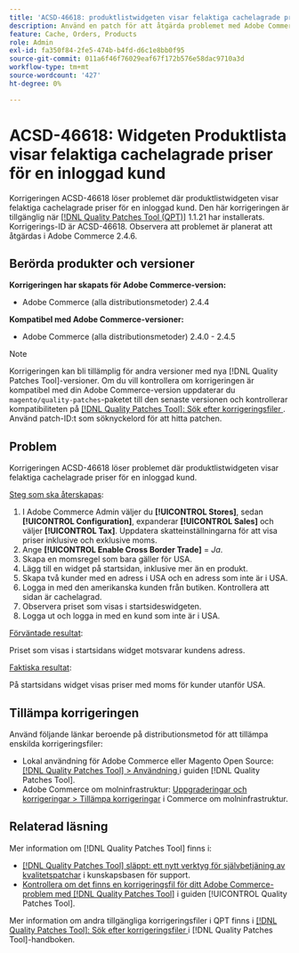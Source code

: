 ```yaml
---
title: 'ACSD-46618: produktlistwidgeten visar felaktiga cachelagrade priser för inloggad kund'
description: Använd en patch för att åtgärda problemet med Adobe Commerce där produktlistwidgeten visar felaktiga cachelagrade priser för en inloggad kund.
feature: Cache, Orders, Products
role: Admin
exl-id: fa350f84-2fe5-474b-b4fd-d6c1e8bb0f95
source-git-commit: 011a6f46f76029eaf67f172b576e58dac9710a3d
workflow-type: tm+mt
source-wordcount: '427'
ht-degree: 0%

---
```


# ACSD-46618: Widgeten Produktlista visar felaktiga cachelagrade priser för en inloggad kund

Korrigeringen ACSD-46618 löser problemet där produktlistwidgeten visar felaktiga cachelagrade priser för en inloggad kund. Den här korrigeringen är tillgänglig när [[!DNL Quality Patches Tool (QPT)]](https://experienceleague.adobe.com/docs/commerce-knowledge-base/kb/announcements/commerce-announcements/magento-quality-patches-released-new-tool-to-self-serve-quality-patches.html?lang=sv-SE) 1.1.21 har installerats. Korrigerings-ID är ACSD-46618. Observera att problemet är planerat att åtgärdas i Adobe Commerce 2.4.6.

## Berörda produkter och versioner

**Korrigeringen har skapats för Adobe Commerce-version:**
* Adobe Commerce (alla distributionsmetoder) 2.4.4

**Kompatibel med Adobe Commerce-versioner:**
* Adobe Commerce (alla distributionsmetoder) 2.4.0 - 2.4.5

>[!NOTE]
>
>Korrigeringen kan bli tillämplig för andra versioner med nya [!DNL Quality Patches Tool]-versioner. Om du vill kontrollera om korrigeringen är kompatibel med din Adobe Commerce-version uppdaterar du `magento/quality-patches`-paketet till den senaste versionen och kontrollerar kompatibiliteten på [[!DNL Quality Patches Tool]: Sök efter korrigeringsfiler ](https://experienceleague.adobe.com/tools/commerce-quality-patches/index.html?lang=sv-SE). Använd patch-ID:t som söknyckelord för att hitta patchen.

## Problem

Korrigeringen ACSD-46618 löser problemet där produktlistwidgeten visar felaktiga cachelagrade priser för en inloggad kund.

<u>Steg som ska återskapas</u>:

1. I Adobe Commerce Admin väljer du **[!UICONTROL Stores]**, sedan **[!UICONTROL Configuration]**, expanderar **[!UICONTROL Sales]** och väljer **[!UICONTROL Tax]**. Uppdatera skatteinställningarna för att visa priser inklusive och exklusive moms.
1. Ange **[!UICONTROL Enable Cross Border Trade]** = _Ja_.
1. Skapa en momsregel som bara gäller för USA.
1. Lägg till en widget på startsidan, inklusive mer än en produkt.
1. Skapa två kunder med en adress i USA och en adress som inte är i USA.
1. Logga in med den amerikanska kunden från butiken. Kontrollera att sidan är cachelagrad.
1. Observera priset som visas i startsideswidgeten.
1. Logga ut och logga in med en kund som inte är i USA.

<u>Förväntade resultat</u>:

Priset som visas i startsidans widget motsvarar kundens adress.

<u>Faktiska resultat</u>:

På startsidans widget visas priser med moms för kunder utanför USA.

## Tillämpa korrigeringen

Använd följande länkar beroende på distributionsmetod för att tillämpa enskilda korrigeringsfiler:

* Lokal användning för Adobe Commerce eller Magento Open Source: [[!DNL Quality Patches Tool] > Användning ](/help/tools/quality-patches-tool/usage.md) i guiden [!DNL Quality Patches Tool].
* Adobe Commerce om molninfrastruktur: [Uppgraderingar och korrigeringar > Tillämpa korrigeringar](https://experienceleague.adobe.com/docs/commerce-cloud-service/user-guide/develop/upgrade/apply-patches.html?lang=sv-SE) i Commerce om molninfrastruktur.

## Relaterad läsning

Mer information om [!DNL Quality Patches Tool] finns i:

* [[!DNL Quality Patches Tool] släppt: ett nytt verktyg för självbetjäning av kvalitetspatchar](https://experienceleague.adobe.com/sv/docs/commerce-operations/tools/quality-patches-tool/quality-patches-tool-to-self-serve-quality-patches) i kunskapsbasen för support.
* [Kontrollera om det finns en korrigeringsfil för ditt Adobe Commerce-problem med  [!DNL Quality Patches Tool]](/help/tools/quality-patches-tool/patches-available-in-qpt/check-patch-for-magento-issue-with-magento-quality-patches.md) i guiden [!UICONTROL Quality Patches Tool].


Mer information om andra tillgängliga korrigeringsfiler i QPT finns i [[!DNL Quality Patches Tool]: Sök efter korrigeringsfiler ](https://experienceleague.adobe.com/tools/commerce-quality-patches/index.html?lang=sv-SE) i [!DNL Quality Patches Tool]-handboken.
